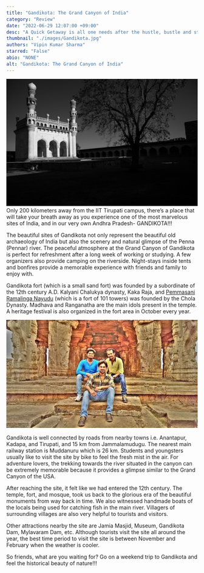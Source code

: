 ```yaml
---
title: "Gandikota: The Grand Canyon of India"
category: "Review"
date: "2022-06-29 12:07:00 +09:00"
desc: "A Quick Getaway is all one needs after the hustle, bustle and stress of college life. Join the author as they transport you to one such perfect location for a quick and refreshing vacation."
thumbnail: "./images/Gandikota.jpg"
authors: "Vipin Kumar Sharma"
starred: "False"
abio: "NONE"
alt: "Gandikota: The Grand Canyon of India"
---
```


![img](./images/Gandikota/gowrisha-cv-X-sOxP6ZeV8-unsplash.jpg)
Only 200 kilometers away from the IIT Tirupati campus, there’s a place that will take your breath away as you experience one of the most marvelous sites of India, and in our very own Andhra Pradesh- GANDIKOTA!!!

The beautiful sites of Gandikota not only represent the beautiful old archaeology of India but also the scenery and natural glimpse of the Penna (Pennar) river. The peaceful atmosphere at the Grand Canyon of Gandikota is perfect for refreshment after a long week of working or studying. A few organizers also provide camping on the riverside. Night-stays inside tents and bonfires provide a memorable experience with friends and family to enjoy with. 

Gandikota fort (which is a small sand fort) was founded by a subordinate of the 12th century A.D. Kalyani Chalukya dynasty, Kaka Raja, and [Pemmasani Ramalinga Nayudu](https://en.wikipedia.org/wiki/Pemmasani_Ramalinga_Nayudu) (which is a fort of 101 towers) was founded by the Chola Dynasty. Madhava and Ranganatha are the main idols present in the temple. A heritage festival is also organized in the fort area in October every year. 


![img](./images/Gandikota/gandikota3.jpeg)

Gandikota is well connected by roads from nearby towns i.e. Anantapur, Kadapa, and Tirupati, and 15 km from Jammalamudugu. The nearest main railway station is Muddanuru which is 26 km. Students and youngsters usually like to visit the site by bike to feel the fresh mist in the air. For adventure lovers, the trekking towards the river situated in the canyon can be extremely memorable because it provides a glimpse similar to the Grand Canyon of the USA.

After reaching the site, it felt like we had entered the 12th century. The temple, fort, and mosque, took us back to the glorious era of the beautiful monuments from way back in time. We also witnessed handmade boats of the locals being used for catching fish in the main river. Villagers of surrounding villages are also very helpful to tourists and visitors.

Other attractions nearby the site are Jamia Masjid, Museum, Gandikota Dam, Mylavaram Dam, etc. Although tourists visit the site all around the year, the best time period to visit the site is between November and February when the weather is cooler.

So friends, what are you waiting for? Go on a weekend trip to Gandikota and feel the historical beauty of nature!!!


